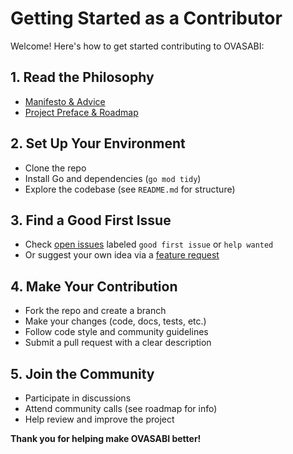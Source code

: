 # Getting Started as a Contributor

Welcome! Here's how to get started contributing to OVASABI:

## 1. Read the Philosophy

- [Manifesto & Advice](../docs/amadeus/manifesto.md)
- [Project Preface & Roadmap](../docs/amadeus/project_preface.md)

## 2. Set Up Your Environment

- Clone the repo
- Install Go and dependencies (`go mod tidy`)
- Explore the codebase (see `README.md` for structure)

## 3. Find a Good First Issue

- Check [open issues](../issues) labeled `good first issue` or `help wanted`
- Or suggest your own idea via a [feature request](feature_request.md)

## 4. Make Your Contribution

- Fork the repo and create a branch
- Make your changes (code, docs, tests, etc.)
- Follow code style and community guidelines
- Submit a pull request with a clear description

## 5. Join the Community

- Participate in discussions
- Attend community calls (see roadmap for info)
- Help review and improve the project

**Thank you for helping make OVASABI better!**
